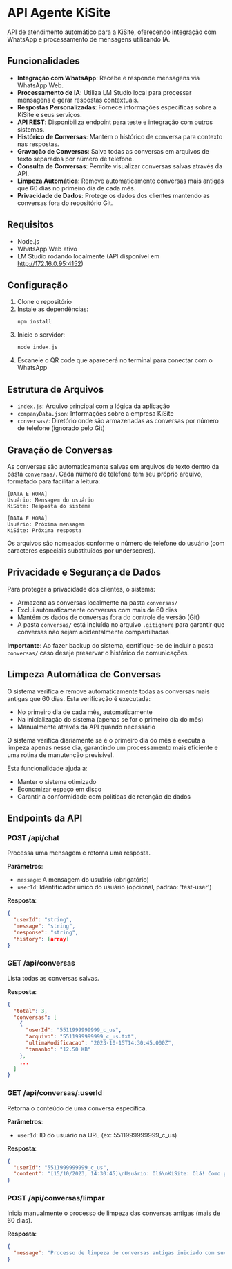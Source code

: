 # API Agente KiSite

API de atendimento automático para a KiSite, oferecendo integração com WhatsApp e processamento de mensagens utilizando IA.

## Funcionalidades

- **Integração com WhatsApp**: Recebe e responde mensagens via WhatsApp Web.
- **Processamento de IA**: Utiliza LM Studio local para processar mensagens e gerar respostas contextuais.
- **Respostas Personalizadas**: Fornece informações específicas sobre a KiSite e seus serviços.
- **API REST**: Disponibiliza endpoint para teste e integração com outros sistemas.
- **Histórico de Conversas**: Mantém o histórico de conversa para contexto nas respostas.
- **Gravação de Conversas**: Salva todas as conversas em arquivos de texto separados por número de telefone.
- **Consulta de Conversas**: Permite visualizar conversas salvas através da API.
- **Limpeza Automática**: Remove automaticamente conversas mais antigas que 60 dias no primeiro dia de cada mês.
- **Privacidade de Dados**: Protege os dados dos clientes mantendo as conversas fora do repositório Git.

## Requisitos

- Node.js
- WhatsApp Web ativo
- LM Studio rodando localmente (API disponível em http://172.16.0.95:4152)

## Configuração

1. Clone o repositório
2. Instale as dependências:
   ```
   npm install
   ```
3. Inicie o servidor:
   ```
   node index.js
   ```
4. Escaneie o QR code que aparecerá no terminal para conectar com o WhatsApp

## Estrutura de Arquivos

- `index.js`: Arquivo principal com a lógica da aplicação
- `companyData.json`: Informações sobre a empresa KiSite
- `conversas/`: Diretório onde são armazenadas as conversas por número de telefone (ignorado pelo Git)

## Gravação de Conversas

As conversas são automaticamente salvas em arquivos de texto dentro da pasta `conversas/`. Cada número de telefone tem seu próprio arquivo, formatado para facilitar a leitura:

```
[DATA E HORA]
Usuário: Mensagem do usuário
KiSite: Resposta do sistema

[DATA E HORA]
Usuário: Próxima mensagem
KiSite: Próxima resposta
```

Os arquivos são nomeados conforme o número de telefone do usuário (com caracteres especiais substituídos por underscores).

## Privacidade e Segurança de Dados

Para proteger a privacidade dos clientes, o sistema:

- Armazena as conversas localmente na pasta `conversas/`
- Exclui automaticamente conversas com mais de 60 dias
- Mantém os dados de conversas fora do controle de versão (Git)
- A pasta `conversas/` está incluída no arquivo `.gitignore` para garantir que conversas não sejam acidentalmente compartilhadas

**Importante**: Ao fazer backup do sistema, certifique-se de incluir a pasta `conversas/` caso deseje preservar o histórico de comunicações.

## Limpeza Automática de Conversas

O sistema verifica e remove automaticamente todas as conversas mais antigas que 60 dias. Esta verificação é executada:

- No primeiro dia de cada mês, automaticamente
- Na inicialização do sistema (apenas se for o primeiro dia do mês)
- Manualmente através da API quando necessário

O sistema verifica diariamente se é o primeiro dia do mês e executa a limpeza apenas nesse dia, garantindo um processamento mais eficiente e uma rotina de manutenção previsível.

Esta funcionalidade ajuda a:
- Manter o sistema otimizado
- Economizar espaço em disco
- Garantir a conformidade com políticas de retenção de dados

## Endpoints da API

### POST /api/chat

Processa uma mensagem e retorna uma resposta.

**Parâmetros**:
- `message`: A mensagem do usuário (obrigatório)
- `userId`: Identificador único do usuário (opcional, padrão: 'test-user')

**Resposta**:
```json
{
  "userId": "string",
  "message": "string",
  "response": "string",
  "history": [array]
}
```

### GET /api/conversas

Lista todas as conversas salvas.

**Resposta**:
```json
{
  "total": 3,
  "conversas": [
    {
      "userId": "5511999999999_c_us",
      "arquivo": "5511999999999_c_us.txt",
      "ultimaModificacao": "2023-10-15T14:30:45.000Z",
      "tamanho": "12.50 KB"
    },
    ...
  ]
}
```

### GET /api/conversas/:userId

Retorna o conteúdo de uma conversa específica.

**Parâmetros**:
- `userId`: ID do usuário na URL (ex: 5511999999999_c_us)

**Resposta**:
```json
{
  "userId": "5511999999999_c_us",
  "content": "[15/10/2023, 14:30:45]\nUsuário: Olá\nKiSite: Olá! Como posso ajudar?\n\n..."
}
```

### POST /api/conversas/limpar

Inicia manualmente o processo de limpeza das conversas antigas (mais de 60 dias).

**Resposta**:
```json
{
  "message": "Processo de limpeza de conversas antigas iniciado com sucesso."
}
``` 
